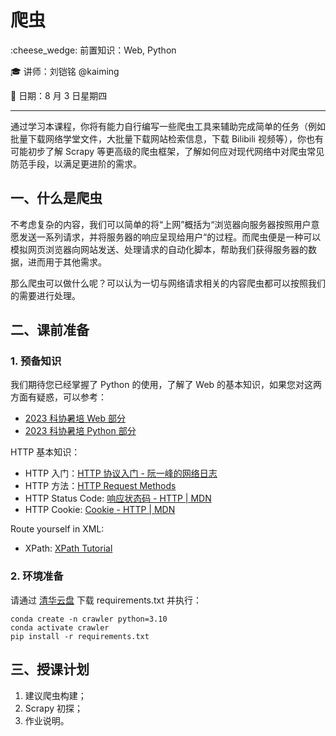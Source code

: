 # 爬虫

:cheese_wedge: 前置知识：Web, Python

:mortar_board: 讲师：刘铠铭 @kaiming

:date: 日期：8 月 3 日星期四

---

通过学习本课程，你将有能力自行编写一些爬虫工具来辅助完成简单的任务（例如批量下载网络学堂文件，大批量下载网站检索信息，下载 Bilibili 视频等），你也有可能初步了解 Scrapy 等更高级的爬虫框架，了解如何应对现代网络中对爬虫常见防范手段，以满足更进阶的需求。

## 一、什么是爬虫

不考虑复杂的内容，我们可以简单的将“上网”概括为“浏览器向服务器按照用户意愿发送一系列请求，并将服务器的响应呈现给用户“的过程。而爬虫便是一种可以模拟网页浏览器向网站发送、处理请求的自动化脚本，帮助我们获得服务器的数据，进而用于其他需求。

那么爬虫可以做什么呢？可以认为一切与网络请求相关的内容爬虫都可以按照我们的需要进行处理。

## 二、课前准备

### 1. 预备知识

我们期待您已经掌握了 Python 的使用，了解了 Web 的基本知识，如果您对这两方面有疑惑，可以参考：

- [2023 科协暑培 Web 部分](https://summer23.net9.org/basic/web/)
- [2023 科协暑培 Python 部分](https://summer23.net9.org/basic/python/)

HTTP 基本知识：

- HTTP 入门：[HTTP 协议入门 - 阮一峰的网络日志](https://www.ruanyifeng.com/blog/2016/08/http.html)
- HTTP 方法：[HTTP Request Methods](https://www.w3schools.com/tags/ref_httpmethods.asp)
- HTTP Status Code: [响应状态码 - HTTP | MDN](https://developer.mozilla.org/zh-CN/docs/Web/HTTP/Status)
- HTTP Cookie: [Cookie - HTTP | MDN](https://developer.mozilla.org/zh-CN/docs/Web/HTTP/Cookies)

Route yourself in XML:

- XPath: [XPath Tutorial](https://www.w3schools.com/xml/xpath_intro.asp)

### 2. 环境准备

请通过 [清华云盘](https://cloud.tsinghua.edu.cn/f/59a49e6c2eaa4d0fb8c3/?dl=1) 下载 requirements.txt 并执行：

```shell
conda create -n crawler python=3.10
conda activate crawler
pip install -r requirements.txt
```

## 三、授课计划

1. 建议爬虫构建；
2. Scrapy 初探；
3. 作业说明。